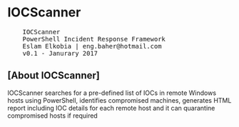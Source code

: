 # IOCScanner
 <pre>
    IOCScanner
    PowerShell Incident Response Framework 
    Eslam Elkobia | eng.baher@hotmail.com
    v0.1 - Janurary 2017</pre>
 
 <h2> [About IOCScanner] </h2>
 IOCScanner searches for a pre-defined list of IOCs in remote Windows hosts using PowerShell, identifies compromised machines, generates HTML report including IOC details for each remote host and it can quarantine compromised hosts if required

